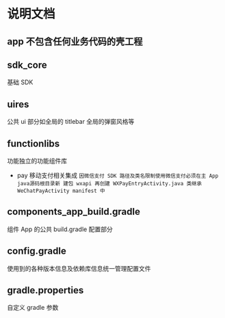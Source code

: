 # 说明文档
## app 不包含任何业务代码的壳工程
## sdk_core
基础 SDK
## uires
公共 ui 部分如全局的 titlebar 全局的弹窗风格等
## functionlibs
功能独立的功能组件库
- pay 移动支付相关集成 `因微信支付 SDK 路径及类名限制使用微信支付必须在主 App java源码根目录新
建包 wxapi 再创建 WXPayEntryActivity.java 类继承 WeChatPayActivity manifest 中`
## components_app_build.gradle
组件 App 的公共 build.gradle 配置部分
## config.gradle
使用到的各种版本信息及依赖库信息统一管理配置文件
## gradle.properties
自定义 gradle 参数
